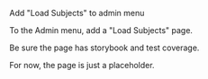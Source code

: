 Add "Load Subjects" to admin menu

To the Admin menu, add a "Load Subjects" page.

Be sure the page has storybook and test coverage.

For now, the page is just a placeholder.
